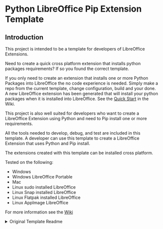 # Python LibreOffice Pip Extension Template

## Introduction

This project is intended to be a template for developers of LibreOffice Extensions.

Need to create a quick cross platform extension that installs python packages requirements? If so you found the correct template.

If you only need to create an extension that installs one or more Python Packages into LibreOffice the no code experience is needed. Simply make a repo from the current template, change configuration, build and your done. A new LibreOffice extension has been generated that will install your python packages when it is installed into LibreOffice. See the [Quick Start](https://github.com/Amourspirit/python-libreoffice-pip/wiki/Quick-Start) in the Wiki.

This project is also well suited for developers who want to create a LibreOffice Extension using Python and need to Pip install one or more requirements.

All the tools needed to develop, debug, and test are included in this template.
A developer can use this template to create a LibreOffice Extension that uses Python and Pip install.

The extensions created with this template can be installed cross platform.

Tested on the following:

- Windows
- Windows LibreOffice Portable
- Mac
- Linux sudo installed LibreOffice
- Linux Snap installed LibreOffice
- Linux Flatpak installed LibreOffice
- Linux AppImage LibreOffice

For more information see the [Wiki](https://github.com/Amourspirit/python-libreoffice-pip/wiki)


<details>
<summary>Original Template Readme</summary>

# Live LibreOffice Python

Live LibreOffice Python is a complete development environment for creating, debugging and testing python scripts. It leverages the power of [VS Code] and has [LibreOffice] baked in that can be access via the internal web browser or via your local web browser which allows for a much more pleasant and consistent debugging experience.

With the power of [GitHub Codespaces](https://docs.github.com/en/codespaces/overview) it is possible to have [VS Code] and [LibreOffice] running together. One big benefit is a isolated and [VS Code]/[LibreOffice] environment.

Locally a project based upon this template can also be run in a [Development Container](https://code.visualstudio.com/remote/advancedcontainers/overview).

It is also possible to use [GitHub CLI/CD] to create a workflow that test your project with the presents of LibreOffice. This template has a working example of testing using [GitHub CLI/CD].

There are Built in [Tools](https://github.com/Amourspirit/live-libreoffice-python/wiki/Tools) such as [gitget](https://github.com/Amourspirit/live-libreoffice-python/wiki/Tools#gitget) that allow you to quickly add examples to your project from sources such as [LibreOffice Python UNO Examples]. Also there is a built in [console](https://github.com/Amourspirit/live-libreoffice-python/wiki/Console) to help debug the [API](https://api.libreoffice.org/).

This templated can also be leveraged to demonstrate working examples of code.

[![image](https://github.com/Amourspirit/live-libreoffice-python/assets/4193389/35758c26-63b7-48f9-99c0-84dd19b26a8f)](https://github.com/Amourspirit/live-libreoffice-python/assets/4193389/35758c26-63b7-48f9-99c0-84dd19b26a8f)

## Getting Started

See the [Getting Started](https://github.com/Amourspirit/live-libreoffice-python/wiki/Getting-Started) in the [Wiki](https://github.com/Amourspirit/live-libreoffice-python/wiki).

[VS Code]:https://code.visualstudio.com/

[LibreOffice]:https://www.libreoffice.org/
[GitHub CLI/CD]:https://resources.github.com/ci-cd/
[LibreOffice Python UNO Examples]:https://github.com/Amourspirit/python-ooouno-ex

</details>
